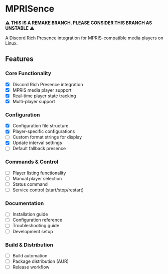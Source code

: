 # MPRISence

⚠️ **THIS IS A REMAKE BRANCH. PLEASE CONSIDER THIS BRANCH AS UNSTABLE** ⚠️

A Discord Rich Presence integration for MPRIS-compatible media players on Linux.

## Features

### Core Functionality
- [x] Discord Rich Presence integration
- [x] MPRIS media player support
- [x] Real-time player state tracking
- [x] Multi-player support

### Configuration
- [x] Configuration file structure
- [x] Player-specific configurations
- [ ] Custom format strings for display
- [x] Update interval settings
- [ ] Default fallback presence

### Commands & Control
- [ ] Player listing functionality
- [ ] Manual player selection
- [ ] Status command
- [ ] Service control (start/stop/restart)

### Documentation
- [ ] Installation guide
- [ ] Configuration reference
- [ ] Troubleshooting guide
- [ ] Development setup

### Build & Distribution
- [ ] Build automation
- [ ] Package distribution (AUR)
- [ ] Release workflow
